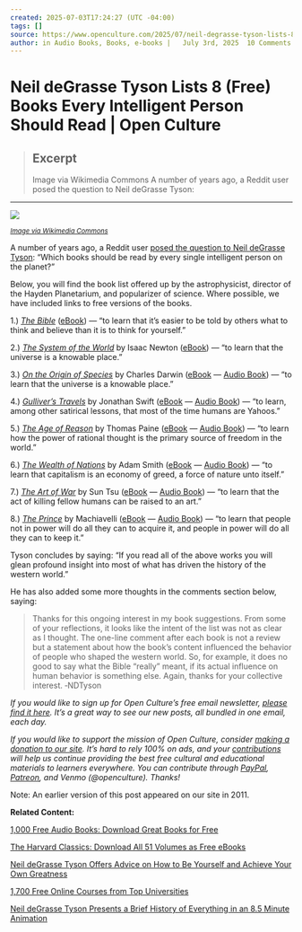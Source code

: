 ```yaml
---
created: 2025-07-03T17:24:27 (UTC -04:00)
tags: []
source: https://www.openculture.com/2025/07/neil-degrasse-tyson-lists-8-free-books-every-intelligent-person-should-read.html
author: in Audio Books, Books, e-books |   July 3rd, 2025  10 Comments
---
```


# Neil deGrasse Tyson Lists 8 (Free) Books Every Intelligent Person Should Read | Open Culture

> ## Excerpt
> Image via Wikimedia Commons
A number of years ago, a Reddit user posed the question to Neil deGrasse Tyson:

---
![](https://cdn8.openculture.com/2025/07/02222356/2012_Neil_deGrasse_Tyson_by_United_States_Department_of_Education_cropped.jpg)

<small><em><a href="https://commons.wikimedia.org/wiki/File:2012_Neil_deGrasse_Tyson_by_United_States_Department_of_Education_(cropped).jpg" sl-processed="1">Image via Wikimedia Commons</a></em></small>

A number of years ago, a Reddit user [posed the question to Neil deGrasse Tyson](https://www.reddit.com/r/IAmA/comments/ngd5e/comment/c38vowu/?context=2): “Which books should be read by every single intelligent person on the planet?”

Below, you will find the book list offered up by the astrophysicist, director of the Hayden Planetarium, and popularizer of science. Where possible, we have included links to free versions of the books.

1.) [_The Bible_](https://amzn.to/2u8JToM) ([eBook](https://www.gutenberg.org/ebooks/10)) — “to learn that it’s easier to be told by others what to think and believe than it is to think for yourself.”

2.) [_The System of the World_](https://amzn.to/2lYVTpf) by Isaac Newton ([eBook](https://pages.jh.edu/rrynasi1/dnl/Newton1731A_Treatise_of_the_System_of_the_World.pdf)) — “to learn that the universe is a knowable place.”

3.) [_On the Origin of Species_](https://amzn.to/2u50Tx2) by Charles Darwin ([eBook](https://www.gutenberg.org/files/1228/1228-h/1228-h.htm) — [Audio Book](https://librivox.org/the-origin-of-species-by-charles-darwin/)) — “to learn that the universe is a knowable place.”

4.) [_Gulliver’s Travels_](https://amzn.to/2lXXQT4) by Jonathan Swift ([eBook](http://www.gutenberg.org/ebooks/829) — [Audio Book](https://librivox.org/gullivers-travels-version-2-by-jonathan-swift/)) — “to learn, among other satirical lessons, that most of the time humans are Yahoos.”

5.) _[The Age of Reason](https://amzn.to/2MXhYQz)_ by Thomas Paine ([eBook](https://standardebooks.org/ebooks/thomas-paine/the-age-of-reason/text) — [Audio Book](https://archive.org/details/age_reason_0910_librivox)) — “to learn how the power of rational thought is the primary source of freedom in the world.”

6.) [_The Wealth of Nations_](https://amzn.to/4etBsKC) by Adam Smith ([eBook](http://www.gutenberg.org/ebooks/3300) — [Audio Book](https://archive.org/details/wealth_nations01_se)) — “to learn that capitalism is an economy of greed, a force of nature unto itself.”

7.) [_The Art of War_](https://amzn.to/2m2I4GC) by Sun Tsu ([eBook](https://www.gutenberg.org/ebooks/132) — [Audio Book](https://archive.org/details/art_of_war_librivox)) — “to learn that the act of killing fellow humans can be raised to an art.”

8.) [_The Prince_](https://amzn.to/2uat4dp) by Machiavelli ([eBook](https://www.gutenberg.org/ebooks/1232) — [Audio Book](https://archive.org/details/prince_pa_librivox)) — “to learn that people not in power will do all they can to acquire it, and people in power will do all they can to keep it.”

Tyson concludes by saying: “If you read all of the above works you will glean profound insight into most of what has driven the history of the western world.”

He has also added some more thoughts in the comments section below, saying:

> Thanks for this ongoing interest in my book suggestions. From some of your reflections, it looks like the intent of the list was not as clear as I thought. The one-line comment after each book is not a review but a statement about how the book’s content influenced the behavior of people who shaped the western world. So, for example, it does no good to say what the Bible “really” meant, if its actual influence on human behavior is something else. Again, thanks for your collective interest. ‑NDTyson

_If you would like to sign up for Open Culture’s free email newsletter, [please find it here](https://www.openculture.com/newsletter-signup). It’s a great way to see our new posts, all bundled in one email, each day._

_If you would like to support the mission of Open Culture, consider [making a donation to our site](https://bit.ly/3EBHjtX). It’s hard to rely 100% on ads, and your [contributions](https://bit.ly/3EBHjtX) will help us continue providing the best free cultural and educational materials to learners everywhere. You can contribute through [PayPal](https://www.openculture.com/help-fund-open-culture), [Patreon](https://bit.ly/3eB2GRB), and Venmo (@openculture). Thanks!_

Note: An earlier version of this post appeared on our site in 2011.

**Related Content:**

[1,000 Free Audio Books: Download Great Books for Free](https://www.openculture.com/freeaudiobooks)

[The Harvard Classics: Download All 51 Volumes as Free eBooks](https://www.openculture.com/2014/03/the-harvard-classics-download-all-51-volumes-as-free-ebooks.html "Permanent Link to The Harvard Classics: Download All 51 Volumes as Free eBooks")

[Neil deGrasse Tyson Offers Advice on How to Be Yourself and Achieve Your Own Greatness](https://www.openculture.com/2012/12/neil_degrasse_tyson_offers_advice_on_how_to_be_yourself_and_achieving_your_own_greatness.html "Permanent Link to Neil deGrasse Tyson Offers Advice on How to Be Yourself and Achieve Your Own Greatness")

[1,700 Free Online Courses from Top Universities](https://www.openculture.com/freeonlinecourses)

[Neil deGrasse Tyson Presents a Brief History of Everything in an 8.5 Minute Animation](https://www.openculture.com/2015/07/neil-degrasse-tyson-presents-a-brief-history-of-everything-in-an-8-5-minute-animation.html "Permanent Link to Neil deGrasse Tyson Presents a Brief History of Everything in an 8.5 Minute Animation")
